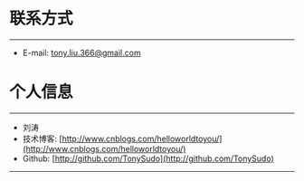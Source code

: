 # 联系方式

---

  * E-mail: tony.liu.366@gmail.com 

# 个人信息

---

  * 刘涛 
  * 技术博客: [http://www.cnblogs.com/helloworldtoyou/](http://www.cnblogs.com/helloworldtoyou/)  
  * Github:  [http://github.com/TonySudo](http://github.com/TonySudo)

---
